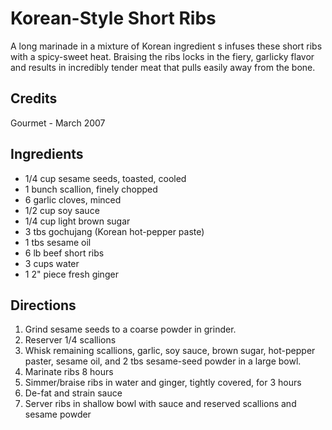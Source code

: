 # Korean-Style Short Ribs 

<!-- BEGIN content -->

A long marinade in a mixture of Korean ingredient s infuses these short ribs with a spicy-sweet heat. Braising the ribs locks in the fiery, garlicky flavor and results in incredibly tender meat that pulls easily away from the bone.

## Credits

Gourmet - March 2007

## Ingredients

- 1/4 cup sesame seeds, toasted, cooled
- 1 bunch scallion, finely chopped
- 6 garlic cloves, minced
- 1/2 cup soy sauce
- 1/4 cup light brown sugar
- 3 tbs gochujang (Korean hot-pepper paste)
- 1 tbs sesame oil
- 6 lb beef short ribs 
- 3 cups water
- 1 2" piece fresh ginger

## Directions

1. Grind sesame seeds to a coarse powder in grinder.
2. Reserver 1/4 scallions
3. Whisk remaining scallions, garlic, soy sauce, brown sugar, hot-pepper paster, sesame oil, and 2 tbs sesame-seed powder in a large bowl. 
4. Marinate ribs 8 hours
5. Simmer/braise ribs in water and ginger, tightly covered, for 3 hours
6. De-fat and strain sauce
7. Server ribs in shallow bowl with sauce and reserved scallions and sesame powder
<!-- Saved in parser cache with key mudabon_recipe:pcache:idhash:1621-0!1!0!0!!en!2 and timestamp 20071117184546 --><!-- END content -->

